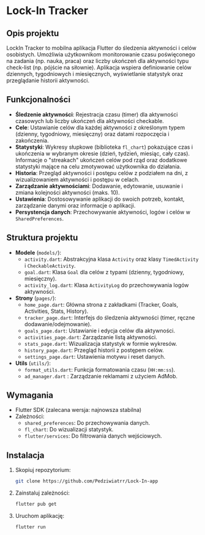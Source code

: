 # Lock-In Tracker

## Opis projektu
LockIn Tracker to mobilna aplikacja Flutter do śledzenia aktywności i celów osobistych. Umożliwia użytkownikom monitorowanie czasu poświęconego na zadania (np. nauka, praca) oraz liczby ukończeń dla aktywności typu check-list (np. pójście na siłownie). Aplikacja wspiera definiowanie celów dziennych, tygodniowych i miesięcznych, wyświetlanie statystyk oraz przeglądanie historii aktywności.


## Funkcjonalności
- **Śledzenie aktywności**: Rejestracja czasu (timer) dla aktywności czasowych lub liczby ukończeń dla aktywności checkable.
- **Cele**: Ustawianie celów dla każdej aktywności z określonym typem (dzienny, tygodniowy, miesięczny) oraz datami rozpoczęcia i zakończenia.
- **Statystyki**: Wykresy słupkowe (biblioteka `fl_chart`) pokazujące czas i ukończenia w wybranym okresie (dzień, tydzień, miesiąc, cały czas). Informacje o "streakach" ukończeń celów pod rząd oraz dodatkowe statystyki mające na celu zmotywować użytkownika do działania.
- **Historia**: Przegląd aktywności i postępu celów z podziałem na dni, z wizualizowaniem aktywności i postępu w celach.
- **Zarządzanie aktywnościami**: Dodawanie, edytowanie, usuwanie i zmiana kolejności aktywności (maks. 10).
- **Ustawienia**: Dostosowywanie aplikacji do swoich potrzeb, kontakt, zarządzanie danymi oraz informacje o aplikacji.
- **Persystencja danych**: Przechowywanie aktywności, logów i celów w `SharedPreferences`.

## Struktura projektu
- **Modele** (`models/`):
    - `activity.dart`: Abstrakcyjna klasa `Activity` oraz klasy `TimedActivity` i `CheckableActivity`.
    - `goal.dart`: Klasa `Goal` dla celów z typami (dzienny, tygodniowy, miesięczny).
    - `activity_log.dart`: Klasa `ActivityLog` do przechowywania logów aktywności.
- **Strony** (`pages/`):
    - `home_page.dart`: Główna strona z zakładkami (Tracker, Goals, Activities, Stats, History).
    - `tracker_page.dart`: Interfejs do śledzenia aktywności (timer, ręczne dodawanie/odejmowanie).
    - `goals_page.dart`: Ustawianie i edycja celów dla aktywności.
    - `activities_page.dart`: Zarządzanie listą aktywności.
    - `stats_page.dart`: Wizualizacja statystyk w formie wykresów.
    - `history_page.dart`: Przegląd historii z postępem celów.
    - `settings_page.dart`: Ustawienia motywu i reset danych.
- **Utils** (`utils/`):
    - `format_utils.dart`: Funkcja formatowania czasu (`HH:mm:ss`).
    - `ad_manager.dart` : Zarządzanie reklamami z użyciem AdMob.

## Wymagania
- Flutter SDK (zalecana wersja: najnowsza stabilna)
- Zależności:
    - `shared_preferences`: Do przechowywania danych.
    - `fl_chart`: Do wizualizacji statystyk.
    - `flutter/services`: Do filtrowania danych wejściowych.

## Instalacja
1. Skopiuj repozytorium:
   ```bash
   git clone https://github.com/Pedziwiatrr/Lock-In-app
   ```
2. Zainstaluj zależności:
   ```bash
   flutter pub get
   ```
3. Uruchom aplikację:
   ```bash
   flutter run
   ```
